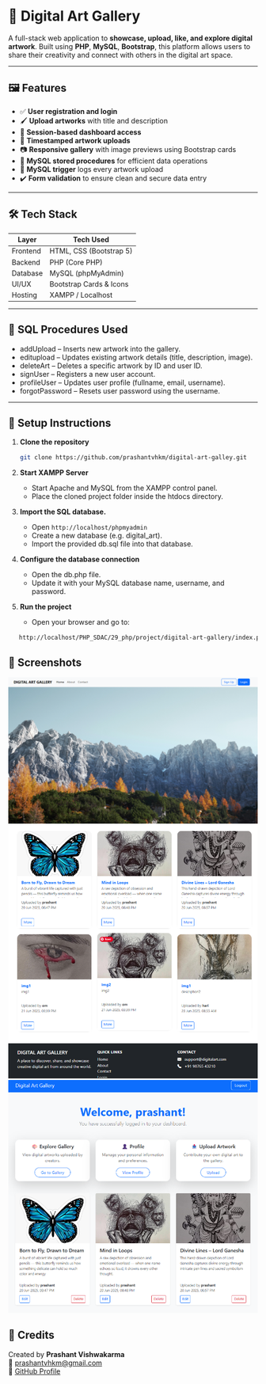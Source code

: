 # 🎨 Digital Art Gallery

A full-stack web application to **showcase, upload, like, and explore digital artwork**. Built using **PHP**, **MySQL**, **Bootstrap**, this platform allows users to share their creativity and connect with others in the digital art space.

---

## 🖼️ Features

- ✅ **User registration and login**
- 🖌️ **Upload artworks** with title and description
- 🔐 **Session-based dashboard access**
- 📅 **Timestamped artwork uploads**
- 📷 **Responsive gallery** with image previews using Bootstrap cards
- 📁 **MySQL stored procedures** for efficient data operations
- 🧩 **MySQL trigger** logs every artwork upload
- ✔️ **Form validation** to ensure clean and secure data entry

---

## 🛠️ Tech Stack

| Layer    | Tech Used               |
| -------- | ----------------------- |
| Frontend | HTML, CSS (Bootstrap 5) |
| Backend  | PHP (Core PHP)          |
| Database | MySQL (phpMyAdmin)      |
| UI/UX    | Bootstrap Cards & Icons |
| Hosting  | XAMPP / Localhost       |

---

## 📁 SQL Procedures Used

- addUpload – Inserts new artwork into the gallery.
- editupload – Updates existing artwork details (title, description, image).
- deleteArt – Deletes a specific artwork by ID and user ID.
- signUser – Registers a new user account.
- profileUser – Updates user profile (fullname, email, username).
- forgotPassword – Resets user password using the username.

---

## 🚀 Setup Instructions

1. **Clone the repository**
   ```bash
   git clone https://github.com/prashantvhkm/digital-art-galley.git
   ```
2. **Start XAMPP Server**

   - Start Apache and MySQL from the XAMPP control panel.
   - Place the cloned project folder inside the htdocs directory.

3. **Import the SQL database.**

   - Open `http://localhost/phpmyadmin`
   - Create a new database (e.g. digital_art).
   - Import the provided db.sql file into that database.

4. **Configure the database connection**

   - Open the db.php file.
   - Update it with your MySQL database name, username, and password.

5. **Run the project**
   - Open your browser and go to:

```bash
   http://localhost/PHP_SDAC/29_php/project/digital-art-gallery/index.php
```

## 📸 Screenshots

![alt text](image.png)
![alt text](image-1.png)
![alt text](image-3.png)

## 🙌 Credits

Created by **Prashant Vishwakarma**  
📧 [prashantvhkm@gmail.com](mailto:prashantvhkm@gmail.com)  
🔗 [GitHub Profile](https://github.com/prashantvhkm)
